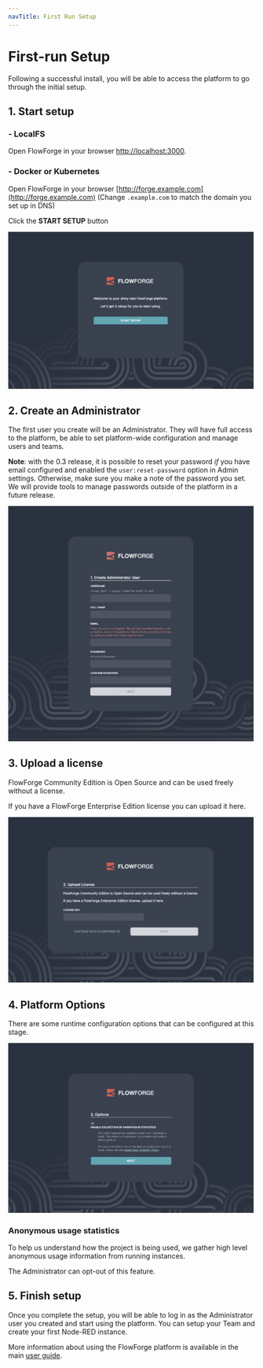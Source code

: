 ```yaml
---
navTitle: First Run Setup
---
```


# First-run Setup

Following a successful install, you will be able to access the platform to go
through the initial setup.


## 1. Start setup

### - LocalFS
Open FlowForge in your browser [http://localhost:3000](http://localhost:3000).  

### - Docker or Kubernetes
Open FlowForge in your browser [http://forge.example.com](http://forge.example.com) (Change `.example.com` to match the domain you set up in DNS)


Click the **START SETUP** button

<img src="images/setup-01.png" width=500 />

## 2. Create an Administrator

The first user you create will be an Administrator. They will have full access
to the platform, be able to set platform-wide configuration and manage users and teams.

**Note**: with the 0.3 release, it is possible to reset your password *if* you have email
configured and enabled the `user:reset-password` option in Admin settings. Otherwise,
make sure you make a note of the password you set. We will provide tools to manage passwords
outside of the platform in a future release.

<img src="images/setup-02-user.png" width=500 />

## 3. Upload a license

FlowForge Community Edition is Open Source and can be used freely without a license.

If you have a FlowForge Enterprise Edition license you can upload it here.

<img src="images/setup-03-license.png" width=500 />

## 4. Platform Options

There are some runtime configuration options that can be configured at this stage.

<img src="images/setup-04-options.png" width=500 />

### Anonymous usage statistics

To help us understand how the project is being used, we gather high level
anonymous usage information from running instances.

The Administrator can opt-out of this feature.

## 5. Finish setup

Once you complete the setup, you will be able to log in as the Administrator
user you created and start using the platform. You can setup your Team and
create your first Node-RED instance.

More information about using the FlowForge platform is available in the
main [user guide](../user/).
